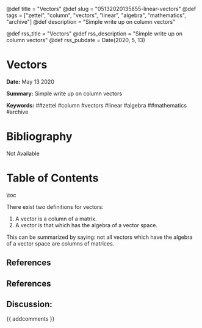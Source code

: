@def title = "Vectors"
@def slug = "05132020135855-linear-vectors"
@def tags = ["zettel", "column", "vectors", "linear", "algebra", "mathematics", "archive"]
@def description = "Simple write up on column vectors"

@def rss_title = "Vectors"
@def rss_description = "Simple write up on column vectors"
@def rss_pubdate = Date(2020, 5, 13)


Vectors
=========

**Date:** May 13 2020

**Summary:** Simple write up on column vectors

**Keywords:** ##zettel #column #vectors #linear #algebra ##mathematics  #archive

Bibliography
==========

Not Available

Table of Contents
=========

\toc

There exist two definitions for vectors:

1. A vector is a column of a matrix.
2. A vector is that which has the algebra of a vector space.

This can be summarized by saying: not all vectors which have the algebra of a vector space are columns of matrices.

## References

## References
## Discussion: 

{{ addcomments }}
